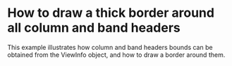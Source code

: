 # How to draw a thick border around all column and band headers


<p>This example illustrates how column and band headers bounds can be obtained from the ViewInfo object, and how to  draw a border around them.</p>

<br/>


